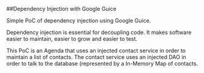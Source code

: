 ##Dependency Injection with Google Guice

Simple PoC of dependency injection using Google Guice.

Dependency injection is essential for decoupling code. It makes software easier
to maintain, easier to grow and easier to test.

This PoC is an Agenda that uses an injected contact service in order to
maintain a list of contacts. The contact service uses an injected DAO
in order to talk to the database (represented by a In-Memory Map of contacts.

